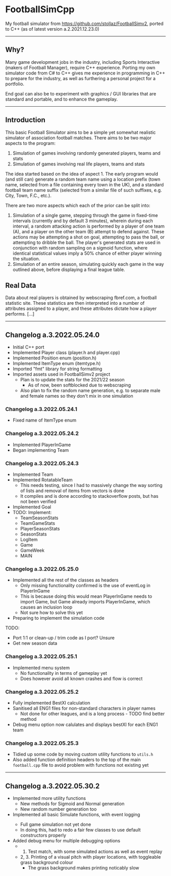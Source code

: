 # FootballSimCpp

My football simulator from https://github.com/stollaz/FootballSimv2, ported to C++ (as of latest version a.2.2021.12.23.0)

---
## Why?

Many game development jobs in the industry, including Sports Interactive (makers of Football Manager), require C++ experience. Porting my own simulator code from C# to C++ gives me experience in programming in C++ to prepare for the industry, as well as furthering a personal project for a portfolio.

End goal can also be to experiment with graphics / GUI libraries that are standard and portable, and to enhance the gameplay.

---
## Introduction
This basic Football Simulator aims to be a simple yet somewhat realistic simulator of association football matches. There aims to be two major aspects to the program:

1. Simulation of games involving randomly generated players, teams and stats
2. Simulation of games involving real life players, teams and stats

The idea started based on the idea of aspect 1. The early program would (and still can) generate a random team name using a location prefix 
(town name, selected from a file containing every town in the UK), and a standard football team name suffix (selected from a similar file 
of such suffixes, e.g. City, Town, F.C., etc.). 

There are two more aspects which each of the prior can be split into:

1. Simulation of a single game, stepping through the game in fixed-time intervals (currently and by default 3 minutes), wherein during each interval, a random attacking  action is performed by a player of one team (A), and a player on the other team (B) attempt to defend against. These actions may be attempting a shot on goal, attempting  to pass the ball, or attempting to dribble the ball. The player's generated stats are used in conjunction with random sampling on a sigmoid function, where identical statistical values imply a 50% chance of either player winning the situation.
2. Simulation of an entire season, simulating quickly each game in the way outlined above, before displaying a final league table.

## Real Data
Data about real players is obtained by webscraping fbref.com, a football statistic site. These statistics are then interpreted into a number of attributes assigned to a player,  and these attributes dictate how a player performs. [...]

---
## Changelog a.3.2022.05.24.0

- Initial C++ port
- Implemented Player class (player.h and player.cpp)
- Implemented Position enum (position.h)
- Implemented ItemType enum (itemtype.h)
- Imported "fmt" library for string formatting
- Imported assets used in FootballSimv2 project
  - Plan is to update the stats for the 2021/22 season
    - As of now, been softblocked due to webscraping
  - Also plan to fix the random name generation, e.g. to separate male and female names so they don't mix in one simulation

### Changelog a.3.2022.05.24.1
- Fixed name of ItemType enum

### Changelog a.3.2022.05.24.2
- Implemented PlayerInGame
- Began implementing Team

### Changelog a.3.2022.05.24.3
- Implemented Team
- Implemented RotatableTeam
  - This needs testing, since I had to massively change the way sorting of lists and removal of items from vectors is done
  - It compiles and is done according to stackoverflow posts, but has not been verified
- Implemented Goal
- TODO: Implement:
  - TeamSeasonStats
  - TeamGameStats
  - PlayerSeasonStats
  - SeasonStats
  - LogItem
  - Game
  - GameWeek
  - MAIN

### Changelog a.3.2022.05.25.0
- Implemented all the rest of the classes as headers
  - Only missing functionality confirmed is the use of eventLog in PlayerInGame
  - This is because doing this would mean PlayerInGame needs to import Game, but Game already imports PlayerInGame, which causes an inclusion loop
  - Not sure how to solve this yet
- Preparing to implement the simulation code

TODO: 
- Port 1:1 or clean-up / trim code as I port? Unsure
- Get new season data

### Changelog a.3.2022.05.25.1
- Implemented menu system
  - No functionality in terms of gameplay yet
  - Does however avoid all known crashes and flow is correct

### Changelog a.3.2022.05.25.2
- Fully implemented BestXI calculation
- Sanitised all ENG1 files for non-standard characters in player names
  - Not done for other leagues, and is a long process - TODO find better method
- Debug menu option now calulates and displays bestXI for each ENG1 team

### Changelog a.3.2022.05.25.3
- Tidied up some code by moving custom utility functions to `utils.h`
- Also added function definition headers to the top of the main `football.cpp` file to avoid problem with functions not existing yet

---

## Changelog a.3.2022.05.30.2
- Implemented more utility functions
  - New methods for Sigmoid and Normal generation
  - New random number generation too
- Implemented all basic Simulate<Action> functions, with event logging
  - Full game simulation not yet done
  - In doing this, had to redo a fair few classes to use default constructors properly
- Added debug menu for multiple debugging options
  - 1. Test match, with some simulated actions as well as event replay
  - 2, 3. Printing of a visual pitch with player locations, with toggleable grass background colour
    - The grass background makes printing noticably slow
